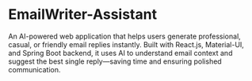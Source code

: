 # EmailWriter-Assistant
An AI-powered web application that helps users generate professional, casual, or friendly email replies instantly. Built with React.js, Material-UI, and Spring Boot backend, it uses AI to understand email context and suggest the best single reply—saving time and ensuring polished communication.
